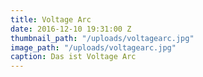 ```yaml
---
title: Voltage Arc
date: 2016-12-10 19:31:00 Z
thumbnail_path: "/uploads/voltagearc.jpg"
image_path: "/uploads/voltagearc.jpg"
caption: Das ist Voltage Arc
---
```


